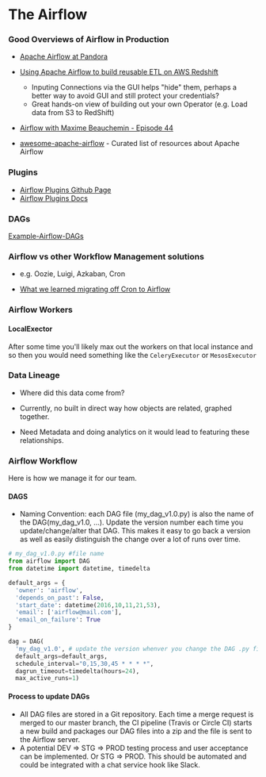# The Airflow

### Good Overviews of Airflow in Production
- [Apache Airflow at Pandora](https://engineering.pandora.com/apache-airflow-at-pandora-1d7a844d68ee)

- [Using Apache Airflow to build reusable ETL on AWS Redshift](https://sonra.io/2018/01/01/using-apache-airflow-to-build-a-data-pipeline-on-aws/)
  - Inputing Connections via the GUI helps "hide" them, perhaps a better way to avoid GUI and still protect your credentials?
  - Great hands-on view of building out your own Operator (e.g. Load data from S3 to RedShift)
- [Airflow with Maxime Beauchemin - Episode 44](https://www.podcastinit.com/episode-44-airflow-with-maxime-beauchemin/)
- [awesome-apache-airflow](https://github.com/jghoman/awesome-apache-airflow) - Curated list of resources about Apache Airflow

### Plugins
- [Airflow Plugins Github Page](https://github.com/airflow-plugins)
- [Airflow Plugins Docs](https://airflow.apache.org/plugins.html)


### DAGs
[Example-Airflow-DAGs](https://github.com/airflow-plugins/Example-Airflow-DAGs)



### Airflow vs other Workflow Management solutions
- e.g. Oozie, Luigi, Azkaban, Cron

- [What we learned migrating off Cron to Airflow](https://medium.com/videoamp/what-we-learned-migrating-off-cron-to-airflow-b391841a0da4)



### Airflow Workers

#### LocalExector
After some time you'll likely max out the workers on that local instance and so then you would need something like the `CeleryExecutor` or `MesosExecutor`

### Data Lineage
- Where did this data come from?

- Currently, no built in direct way how objects are related, graphed together.
- Need Metadata and doing analytics on it would lead to featuring these relationships.




### Airflow Workflow



Here is how we manage it for our team.

#### DAGS
- Naming Convention: each DAG file (my_dag_v1.0.py) is also the name of the DAG(my_dag_v1.0, ...). Update the version number each time you update/change/alter that DAG. This makes it easy to go back a version as well as easily distinguish the change over a lot of runs over time.

```python
# my_dag_v1.0.py #file name
from airflow import DAG
from datetime import datetime, timedelta

default_args = {
  'owner': 'airflow',
  'depends_on_past': False,
  'start_date': datetime(2016,10,11,21,53),
  'email': ['airflow@mail.com'],
  'email_on_failure': True
}

dag = DAG(
  'my_dag_v1.0', # update the version whenver you change the DAG .py file
  default_args=default_args,
  schedule_interval="0,15,30,45 * * * *",
  dagrun_timeout=timedelta(hours=24),
  max_active_runs=1)

```

#### Process to update DAGs
- All DAG files are stored in a Git repository. Each time a merge request is merged to our master branch, the CI pipeline (Travis or Circle CI) starts a new build and packages our DAG files into a zip and the file is sent to the Airflow server.
- A potential DEV => STG => PROD testing process and user acceptance can be implemented. Or STG => PROD. This should be automated and could be integrated with a chat service hook like Slack.
